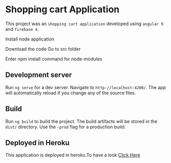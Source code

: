 # Shopping cart Application

This project was an `shopping cart application` developed using `angular 9` and `firebase 4`.

Install node application

Download the code 
Go to src folder 

Enter npm install command for node-modules 

## Development server

Run `ng serve` for a dev server. Navigate to `http://localhost:4200/`. The app will automatically reload if you change any of the source files.

## Build

Run `ng build` to build the project. The build artifacts will be stored in the `dist/` directory. Use the `-prod` flag for a production build.


## Deployed in Heroku

This application is deployed in heroku.To have a look [Click Here](https://organic-store1.herokuapp.com/)
